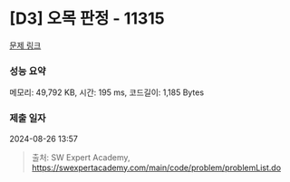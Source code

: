 # [D3] 오목 판정 - 11315 

[문제 링크](https://swexpertacademy.com/main/code/problem/problemDetail.do?contestProbId=AXaSUPYqPYMDFASQ) 

### 성능 요약

메모리: 49,792 KB, 시간: 195 ms, 코드길이: 1,185 Bytes

### 제출 일자

2024-08-26 13:57



> 출처: SW Expert Academy, https://swexpertacademy.com/main/code/problem/problemList.do
